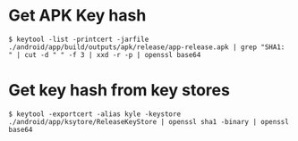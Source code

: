 # Get APK Key hash
```
$ keytool -list -printcert -jarfile ./android/app/build/outputs/apk/release/app-release.apk | grep "SHA1: " | cut -d " " -f 3 | xxd -r -p | openssl base64
```
# Get key hash from key stores
```
$ keytool -exportcert -alias kyle -keystore ./android/app/ksytore/ReleaseKeyStore | openssl sha1 -binary | openssl base64
```
